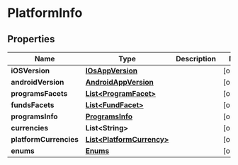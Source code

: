 
# PlatformInfo

## Properties
Name | Type | Description | Notes
------------ | ------------- | ------------- | -------------
**iOSVersion** | [**IOsAppVersion**](IOsAppVersion.md) |  |  [optional]
**androidVersion** | [**AndroidAppVersion**](AndroidAppVersion.md) |  |  [optional]
**programsFacets** | [**List&lt;ProgramFacet&gt;**](ProgramFacet.md) |  |  [optional]
**fundsFacets** | [**List&lt;FundFacet&gt;**](FundFacet.md) |  |  [optional]
**programsInfo** | [**ProgramsInfo**](ProgramsInfo.md) |  |  [optional]
**currencies** | **List&lt;String&gt;** |  |  [optional]
**platformCurrencies** | [**List&lt;PlatformCurrency&gt;**](PlatformCurrency.md) |  |  [optional]
**enums** | [**Enums**](Enums.md) |  |  [optional]



